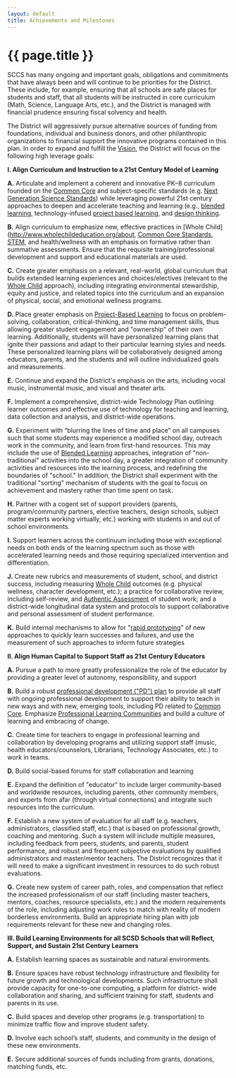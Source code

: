 ```yaml
---
layout: default
title: Achievements and Milestones
---
```


{{ page.title }}
================

SCCS has many ongoing and important goals, obligations and commitments that 
have always been and will continue to be priorities for the District.  These include, 
for example, ensuring that all schools are safe places for students and staff, that 
all students will be instructed in core curriculum (Math, Science, Language Arts, 
etc.), and the District is managed with financial prudence ensuring fiscal solvency 
and health. 

The District will aggressively pursue alternative sources of funding from 
foundations, individual and business donors, and other philanthropic 
organizations to financial support the innovative programs contained in this plan.
In order to expand and fulfill the [Vision](vision.html), the District will focus on the 
following high leverage goals: 

**I. Align Curriculum and Instruction to a 21st Century Model of Learning**

**A.** Articulate and implement a coherent and innovative PK–8 curriculum 
founded on the [Common Core](glossary.html#ccss) and subject-specific standards (e.g. 
[Next Generation Science Standards](http://www.nextgenscience.org/)) while leveraging powerful 21st
century approaches to deepen and accelerate teaching and learning 
(e.g., [blended learning](http://weblearning.psu.edu/blended-learning-initiative/what_is_blended_learning), 
technology-infused [project based learning](https://en.wikipedia.org/wiki/Project-Based_Learning), and 
[design thinking](https://en.wikipedia.org/wiki/Design_thinking).

**B.** Align curriculum to emphasize new, effective practices in [Whole Child](http://www.wholechildeducation.org/about, 
[Common Core Standards](http://www.commoncore.org/), [STEM](http://en.wikipedia.org/wiki/STEM_fields), and health/wellness with an 
emphasis on formative rather than summative assessments.  Ensure 
that the requisite training/professional development and support and 
educational materials are used.  

**C.** Create greater emphasis on a relevant, real-world, global curriculum 
that builds extended learning experiences and choices/electives
(relevant to the [Whole Child](http://www.wholechildeducation.org/about) approach), including integrating 
environmental stewardship, equity and justice, and related topics into 
the curriculum and an expansion of physical, social, and emotional 
wellness programs.

**D.** Place greater emphasis on [Project-Based Learning](https://en.wikipedia.org/wiki/Project-Based_Learning) to focus on 
problem-solving, collaboration, critical-thinking, and time management 
skills, thus allowing greater student engagement and "ownership" of 
their own learning.  Additionally, students will have personalized 
learning plans that ignite their passions and adapt to their particular
learning styles and needs.  These personalized learning plans will be 
collaboratively designed among educators, parents, and the 
students and will outline individualized goals and measurements.

**E.** Continue and expand the District's emphasis on the arts, including 
vocal music, instrumental music, and visual and theater arts.

**F.** Implement a comprehensive, district-wide Technology Plan outlining 
learner outcomes and effective use of technology for teaching and 
learning, data collection and analysis, and district-wide operations. 

**G.** Experiment with “blurring the lines of time and place” on all campuses 
such that some students may experience a modified school day, 
outreach work in the community, and learn from first-hand resources.  This may include the use of 
[Blended Learning](http://weblearning.psu.edu/blended-learning-initiative/what_is_blended_learning) approaches, 
integration of "non-traditional" activities 
into the school day, a greater integration of community activities and 
resources into the learning process, and redefining the boundaries of 
"school."  In addition, the District shall experiment with the traditional 
"sorting" mechanism of students with the goal to focus on achievement 
and mastery rather than time spent on task.

**H.** Partner with a cogent set of support providers (parents, 
program/community partners, elective teachers, design schools,
subject matter experts working virtually, etc.) working with students in 
and out of school environments.

**I.** Support learners across the continuum including those with 
exceptional needs on both ends of the learning spectrum such as 
those with accelerated learning needs and those requiring specialized 
intervention and differentiation.

**J.** Create new rubrics and measurements of student, school, and district 
success, including measuring [Whole Child](http://www.wholechildeducation.org/about) outcomes (e.g. physical 
wellness, character development, etc.); a practice for collaborative 
review, including self-review, and [Authentic Assessment](http://jfmueller.faculty.noctrl.edu/toolbox/whatisit.htm) of student 
work; and a district-wide longitudinal data system and protocols to 
support collaborative and personal assessment of student 
performance.

**K.** Build internal mechanisms to allow for "[rapid prototyping](http://en.wikipedia.org/wiki/Rapid_prototyping)" of new 
approaches to quickly learn successes and failures, and use the 
measurement of such approaches to inform future strategies

**II. Align Human Capital to Support Staff as 21st Century Educators**

**A.** Pursue a path to more greatly professionalize the role of the educator 
by providing a greater level of autonomy, responsibility, and support  

**B.** Build a robust [professional development ("PD") plan](http://en.wikipedia.org/wiki/Personal_development_planning) to provide all staff 
with ongoing professional development to support their ability to teach 
in new ways and with new, emerging tools, including PD related to 
[Common Core](http://www.commoncore.org/). Emphasize [Professional Learning Communities](https://en.wikipedia.org/wiki/Professional_Learning_Community) and 
build a culture of learning and embracing of change.

**C.** Create time for teachers to engage in professional learning and 
collaboration by developing programs and utilizing support staff (music, 
health educators/counselors, Librarians, Technology Associates, etc.) 
to work in teams.

**D.** Build social-based forums for staff collaboration and learning

**E.** Expand the definition of "educator" to include larger community-based 
and worldwide resources, including parents, other community 
members, and experts from afar (through virtual connections) and 
integrate such resources into the curriculum.

**F.** Establish a new system of evaluation for all staff (e.g. teachers, 
administrators, classified staff, etc.) that is based on professional 
growth, coaching and mentoring.  Such a system will include multiple
measures, including feedback from peers, students, and parents, 
student performance, and robust and frequent subjective evaluations 
by qualified administrators and master/mentor teachers. The District 
recognizes that it will need to make a significant investment in 
resources to do such robust evaluations.

**G.** Create new system of career path, roles, and compensation that reflect 
the increased professionalism of our staff (including master teachers, 
mentors, coaches, resource specialists, etc.) and the modern 
requirements of the role, including adjusting work rules to match with 
reality of modern borderless environments.  Build an appropriate hiring 
plan with job requirements relevant for these new and changing roles.

**III. Build Learning Environments for all SCSD Schools that will Reflect, 
Support, and Sustain 21st Century Learners**

**A.** Establish learning spaces as sustainable and natural environments.

**B.** Ensure spaces have robust technology infrastructure and flexibility for 
future growth and technological developments.  Such infrastructure 
shall provide capacity for one-to-one computing, a platform for district-
wide collaboration and sharing, and sufficient training for staff, students 
and parents in its use.

**C.** Build spaces and develop other programs (e.g. transportation) to 
minimize traffic flow and improve student safety.

**D.** Involve each school’s staff, students, and community in the design of 
these new environments.

**E.** Secure additional sources of funds including from grants, donations, 
matching funds, etc.
